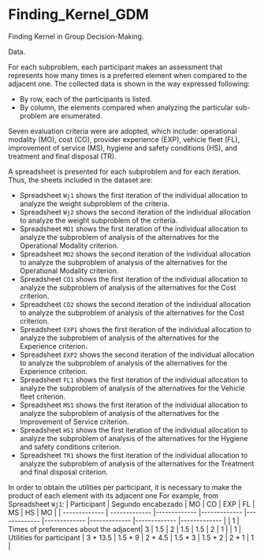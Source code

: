 # Finding_Kernel_GDM
Finding Kernel in Group Decision-Making.

Data.

For each subproblem, each participant makes an assessment that represents how many times is a preferred element when compared to the adjacent one.
The collected data is shown in the way expressed following:
- By row, each of the participants is listed.
- By column, the elements compared when analyzing the particular sub-problem are enumerated.

Seven evaluation criteria were are adopted, which include: operational modality (MO), cost (CO), provider experience (EXP),  vehicle fleet (FL), improvement of service (MS), hygiene and safety conditions (HS), and treatment and final disposal (TR).

A spreadsheet is presented for each subproblem and for each iteration. 
Thus, the sheets included in the dataset are:
- Spreadsheet `Wj1` shows the first iteration of the individual allocation to analyze the weight subproblem of the criteria.
- Spreadsheet `Wj2` shows the second  iteration of the individual allocation to analyze the weight subproblem of the criteria.
- Spreadsheet `MO1` shows the first iteration of the individual allocation to analyze the subproblem of analysis of the alternatives for the Operational Modality criterion.
- Spreadsheet `MO2` shows the second iteration of the individual allocation to analyze the subproblem of analysis of the alternatives for the Operational Modality criterion.
- Spreadsheet `CO1` shows the first iteration of the individual allocation to analyze the subproblem of analysis of the alternatives for the Cost criterion.
- Spreadsheet `CO2` shows the second iteration of the individual allocation to analyze the subproblem of analysis of the alternatives for the Cost criterion.
- Spreadsheet `EXP1` shows the first iteration of the individual allocation to analyze the subproblem of analysis of the alternatives for the Experience criterion.
- Spreadsheet `EXP2` shows the second iteration of the individual allocation to analyze the subproblem of analysis of the alternatives for the Experience criterion.
- Spreadsheet `FL1` shows the first iteration of the individual allocation to analyze the subproblem of analysis of the alternatives for the Vehicle fleet criterion.
- Spreadsheet `MS1` shows the first iteration of the individual allocation to analyze the subproblem of analysis of the alternatives for the Improvement of Service criterion.
- Spreadsheet `HS1` shows the first iteration of the individual allocation to analyze the subproblem of analysis of the alternatives for the Hygiene and safety conditions criterion.
- Spreadsheet `TR1` shows the first iteration of the individual allocation to analyze the subproblem of analysis of the alternatives for the Treatment and final disposal criterion.

In order to obtain the utilities per participant, it is necessary to make the product of each element with its adjacent one
For  example, from Spreadsheet `Wj1`: 
| Participant | Segundo encabezado | MO | CO | EXP | FL | MS | HS | MO |
| ------------- | ------------- |------------- |------------- |------------- |------------- |------------- |------------- |------------- |
|  1  | Times of preferences about the adjacent|  3  |  1.5  |   2  |  1.5  |  1.5  |  2  |  1  |
|  1  | Utilities for participant | 3 * 13.5  | 1.5 * 9  |  2 * 4.5  | 1.5 * 3  | 1.5 * 2  | 2 * 1 | 1  |
